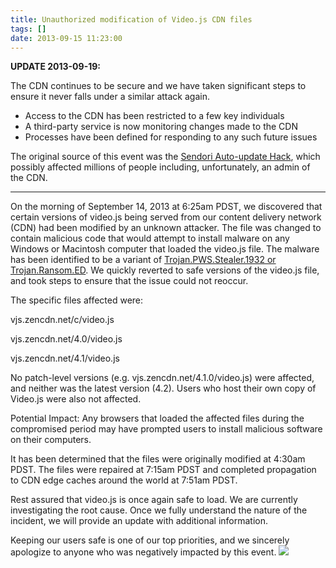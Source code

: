 ```yaml
---
title: Unauthorized modification of Video.js CDN files
tags: []
date: 2013-09-15 11:23:00
---
```


**UPDATE 2013-09-19:**

The CDN continues to be secure and we have taken significant steps to ensure it never falls under a similar attack again.

*   Access to the CDN has been restricted to a few key individuals
*   A third-party service is now monitoring changes made to the CDN
*   Processes have been defined for responding to any such future issues

The original source of this event was the [Sendori Auto-update Hack](https://isc.sans.edu/forums/diary/Suspect+Sendori+software/16466), which possibly affected millions of people including, unfortunately, an admin of the CDN.

* * *

On the morning of September 14, 2013 at 6:25am PDST, we discovered that certain versions of video.js being served from our content delivery network (CDN) had been modified by an unknown attacker. The file was changed to contain malicious code that would attempt to install malware on any Windows or Macintosh computer that loaded the video.js file.  The malware has been identified to be a variant of [Trojan.PWS.Stealer.1932 or Trojan.Ransom.ED](https://www.virustotal.com/en/file/ea3be0fb4367e038c602a3de5811821d2367f3326ab2a12f469db4cda06fafa7/analysis/).  We quickly reverted to safe versions of the video.js file, and took steps to ensure that the issue could not reoccur.

The specific files affected were:

vjs.zencdn.net/c/video.js

vjs.zencdn.net/4.0/video.js

vjs.zencdn.net/4.1/video.js

No patch-level versions (e.g. vjs.zencdn.net/4.1.0/video.js) were affected, and neither was the latest version (4.2). Users who host their own copy of Video.js were also not affected.

Potential Impact: Any browsers that loaded the affected files during the compromised period may have prompted users to install malicious software on their computers.

It has been determined that the files were originally modified at 4:30am PDST. The files were repaired at 7:15am PDST and completed propagation to CDN edge caches around the world at 7:51am PDST.

Rest assured that video.js is once again safe to load.  We are currently investigating the root cause. Once we fully understand the nature of the incident, we will provide an update with additional information.

Keeping our users safe is one of our top priorities, and we sincerely apologize to anyone who was negatively impacted by this event.
![](http://feeds.feedburner.com/~r/video-js/~4/wMwHep00UvY)